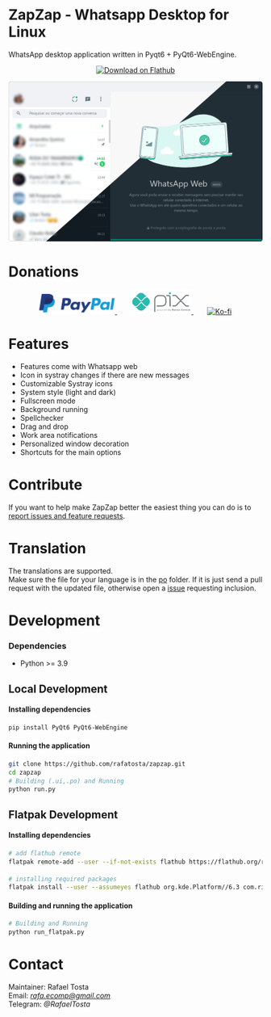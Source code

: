 # ZapZap - Whatsapp Desktop for Linux 
WhatsApp desktop application written in Pyqt6 + PyQt6-WebEngine.

<p align="center">
    <a href="https://flathub.org/apps/details/com.rtosta.zapzap">
        <img  alt="Download on Flathub" src="https://flathub.org/assets/badges/flathub-badge-en.png" width="150">
    </a>
</p>

![Zapzap for whatsapp](share/screenshot/default.png)

# Donations
<p align="center">
    <a href="https://www.paypal.com/donate/?business=E7R4BVR45GRC2&no_recurring=0&item_name=ZapZap+-+Whatsapp+Desktop+for+linux%0AAn+unofficial+WhatsApp+desktop+application+written+in+Pyqt6+%2B+PyQt6-WebEngine.&currency_code=USD">
        <img alt="Donate" src="share/logos/PayPal.png" width="150">
    </a>
    &nbsp;&nbsp;&nbsp;&nbsp;&nbsp;&nbsp;
    <a href="https://nubank.com.br/pagar/3c3r2/jAK5S45kuO">
        <img  alt="Pix" src="share/logos/pix.png" width="120">
    </a>
    &nbsp;&nbsp;&nbsp;&nbsp;&nbsp;&nbsp;
    <a href="https://ko-fi.com/X8X2E1OLG">
        <img  alt="Ko-fi" src="https://ko-fi.com/img/githubbutton_sm.svg" width="300">
    </a>
</p>

# Features
- Features come with Whatsapp web
- Icon in systray changes if there are new messages
- Customizable Systray icons
- System style (light and dark)
- Fullscreen mode
- Background running
- Spellchecker
- Drag and drop
- Work area notifications
- Personalized window decoration
- Shortcuts for the main options

# Contribute

If you want to help make ZapZap better the easiest thing you can do is to [report issues and feature requests](https://github.com/rafatosta/zapzap/issues).

# Translation
The translations are supported. </br>
Make sure the file for your language is in the [po](/po) folder. If it is just send a pull request with the updated file, otherwise open a [issue](https://github.com/rafatosta/zapzap/issues) requesting inclusion.

# Development
### Dependencies
- Python >= 3.9

## Local Development

#### Installing dependencies
```bash
pip install PyQt6 PyQt6-WebEngine
```
#### Running the application
```bash
git clone https://github.com/rafatosta/zapzap.git
cd zapzap
# Building (.ui,.po) and Running
python run.py
```

## Flatpak Development

#### Installing dependencies

```bash
# add flathub remote
flatpak remote-add --user --if-not-exists flathub https://flathub.org/repo/flathub.flatpakrepo

# installing required packages
flatpak install --user --assumeyes flathub org.kde.Platform//6.3 com.riverbankcomputing.PyQt.BaseApp//6.3
```
#### Building and running the application

```bash
# Building and Running
python run_flatpak.py
```

# Contact
Maintainer: Rafael Tosta<br/>
Email: *rafa.ecomp@gmail.com*<br/>
Telegram: *@RafaelTosta*<br/>
